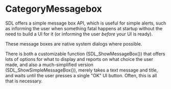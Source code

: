
# CategoryMessagebox

SDL offers a simple message box API, which is useful for simple alerts,
such as informing the user when something fatal happens at startup without
the need to build a UI for it (or informing the user _before_ your UI is
ready).

These message boxes are native system dialogs where possible.

There is both a customizable function (SDL_ShowMessageBox()) that offers
lots of options for what to display and reports on what choice the user
made, and also a much-simplified version (SDL_ShowSimpleMessageBox()),
merely takes a text message and title, and waits until the user presses a
single "OK" UI button. Often, this is all that is necessary.
